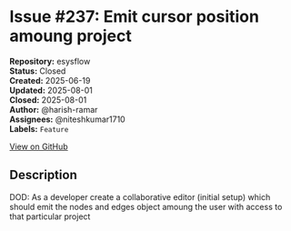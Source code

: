 # Issue #237: Emit cursor position amoung project

**Repository:** esysflow  
**Status:** Closed  
**Created:** 2025-06-19  
**Updated:** 2025-08-01  
**Closed:** 2025-08-01  
**Author:** @harish-ramar  
**Assignees:** @niteshkumar1710  
**Labels:** `Feature`  

[View on GitHub](https://github.com/Simtestlab/esysflow/issues/237)

## Description

DOD: As a developer create a collaborative editor (initial setup) which should emit the nodes and edges object amoung the user with access to that particular project
